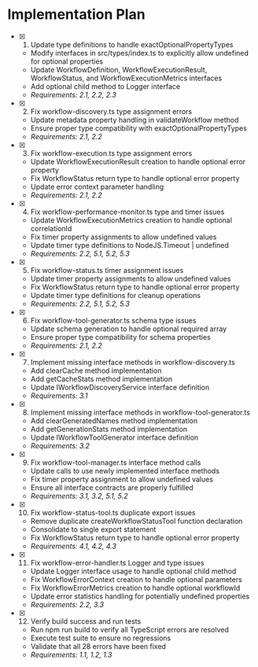 # Implementation Plan

- [x] 1. Update type definitions to handle exactOptionalPropertyTypes
  - Modify interfaces in src/types/index.ts to explicitly allow undefined for optional properties
  - Update WorkflowDefinition, WorkflowExecutionResult, WorkflowStatus, and WorkflowExecutionMetrics interfaces
  - Add optional child method to Logger interface
  - _Requirements: 2.1, 2.2, 2.3_

- [x] 2. Fix workflow-discovery.ts type assignment errors
  - Update metadata property handling in validateWorkflow method
  - Ensure proper type compatibility with exactOptionalPropertyTypes
  - _Requirements: 2.1, 2.2_

- [x] 3. Fix workflow-execution.ts type assignment errors
  - Update WorkflowExecutionResult creation to handle optional error property
  - Fix WorkflowStatus return type to handle optional error property
  - Update error context parameter handling
  - _Requirements: 2.1, 2.2_

- [x] 4. Fix workflow-performance-monitor.ts type and timer issues
  - Update WorkflowExecutionMetrics creation to handle optional correlationId
  - Fix timer property assignments to allow undefined values
  - Update timer type definitions to NodeJS.Timeout | undefined
  - _Requirements: 2.2, 5.1, 5.2, 5.3_

- [x] 5. Fix workflow-status.ts timer assignment issues
  - Update timer property assignments to allow undefined values
  - Fix WorkflowStatus return type to handle optional error property
  - Update timer type definitions for cleanup operations
  - _Requirements: 2.2, 5.1, 5.2, 5.3_

- [x] 6. Fix workflow-tool-generator.ts schema type issues
  - Update schema generation to handle optional required array
  - Ensure proper type compatibility for schema properties
  - _Requirements: 2.1, 2.2_

- [x] 7. Implement missing interface methods in workflow-discovery.ts
  - Add clearCache method implementation
  - Add getCacheStats method implementation
  - Update IWorkflowDiscoveryService interface definition
  - _Requirements: 3.1_

- [x] 8. Implement missing interface methods in workflow-tool-generator.ts
  - Add clearGeneratedNames method implementation
  - Add getGenerationStats method implementation
  - Update IWorkflowToolGenerator interface definition
  - _Requirements: 3.2_

- [x] 9. Fix workflow-tool-manager.ts interface method calls
  - Update calls to use newly implemented interface methods
  - Fix timer property assignment to allow undefined values
  - Ensure all interface contracts are properly fulfilled
  - _Requirements: 3.1, 3.2, 5.1, 5.2_

- [x] 10. Fix workflow-status-tool.ts duplicate export issues
  - Remove duplicate createWorkflowStatusTool function declaration
  - Consolidate to single export statement
  - Fix WorkflowStatus return type to handle optional error property
  - _Requirements: 4.1, 4.2, 4.3_

- [x] 11. Fix workflow-error-handler.ts Logger and type issues
  - Update Logger interface usage to handle optional child method
  - Fix WorkflowErrorContext creation to handle optional parameters
  - Fix WorkflowErrorMetrics creation to handle optional workflowId
  - Update error statistics handling for potentially undefined properties
  - _Requirements: 2.2, 3.3_

- [x] 12. Verify build success and run tests
  - Run npm run build to verify all TypeScript errors are resolved
  - Execute test suite to ensure no regressions
  - Validate that all 28 errors have been fixed
  - _Requirements: 1.1, 1.2, 1.3_